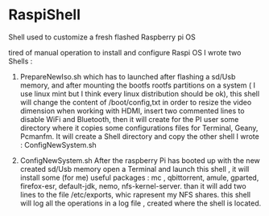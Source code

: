 # RaspiShell
Shell used to customize a fresh flashed Raspberry pi OS 

tired of manual operation to install and configure Raspi OS I wrote two Shells :

1) PrepareNewIso.sh 
which has to launched after flashing a sd/Usb memory, and after mounting the bootfs rootfs partitions on a system ( I use linux mint but I think every linux distribution should be ok), this shell will change the content of /boot/config,txt in order to resize the video dimension when working with HDMI, insert two commented lines to disable WiFi and Bluetooth, then it will create for the PI user some directory where it copies some configurations files for Terminal, Geany, Pcmanfm. It will create a Shell directory and copy the other shell I wrote : ConfigNewSystem.sh

2) ConfigNewSystem.sh
After the raspberry Pi has booted up with the new created sd/Usb memory open a Terminal and launch this shell , it will install some (for me) useful packages : mc , qbittorrent, amule, gparted, firefox-esr, default-jdk, nemo,  nfs-kernel-server. than it will add two lines to the file /etc/exports, whic rapresent my NFS shares.
this shell will log all the operations in a log file , created where the shell is located. 
